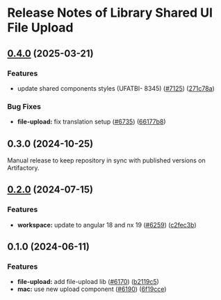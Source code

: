 # Release Notes of Library Shared UI File Upload
## [0.4.0](https://github.com/Schaeffler-Group/frontend-schaeffler/compare/file-upload-v0.3.0...file-upload-v0.4.0) (2025-03-21)


### Features

*  update shared components styles  (UFATBI- 8345) ([#7125](https://github.com/Schaeffler-Group/frontend-schaeffler/issues/7125)) ([271c78a](https://github.com/Schaeffler-Group/frontend-schaeffler/commit/271c78a6a21135ade7b576afb51ea0255bc5981c))


### Bug Fixes

* **file-upload:** fix translation setup ([#6735](https://github.com/Schaeffler-Group/frontend-schaeffler/issues/6735)) ([66177b8](https://github.com/Schaeffler-Group/frontend-schaeffler/commit/66177b8ee0b868c1918d4aa758be94d0cd6997f0))

## 0.3.0 (2024-10-25)
Manual release to keep repository in sync with published versions on Artifactory.

## [0.2.0](https://github.com/Schaeffler-Group/frontend-schaeffler/compare/file-upload-v0.1.0...file-upload-v0.2.0) (2024-07-15)


### Features

* **workspace:** update to angular 18 and nx 19 ([#6259](https://github.com/Schaeffler-Group/frontend-schaeffler/issues/6259)) ([c2fec3b](https://github.com/Schaeffler-Group/frontend-schaeffler/commit/c2fec3befeaa072f87bfc4c195262d71c2b18ecf))

## 0.1.0 (2024-06-11)


### Features

* **file-upload:** add file-upload lib ([#6170](https://github.com/Schaeffler-Group/frontend-schaeffler/issues/6170)) ([b2119c5](https://github.com/Schaeffler-Group/frontend-schaeffler/commit/b2119c5d132c3e504daf3762139040445cec109a))
* **mac:** use new upload component ([#6190](https://github.com/Schaeffler-Group/frontend-schaeffler/issues/6190)) ([6f19cce](https://github.com/Schaeffler-Group/frontend-schaeffler/commit/6f19ccebd44598cadb48ac078307db0e210548ec))
